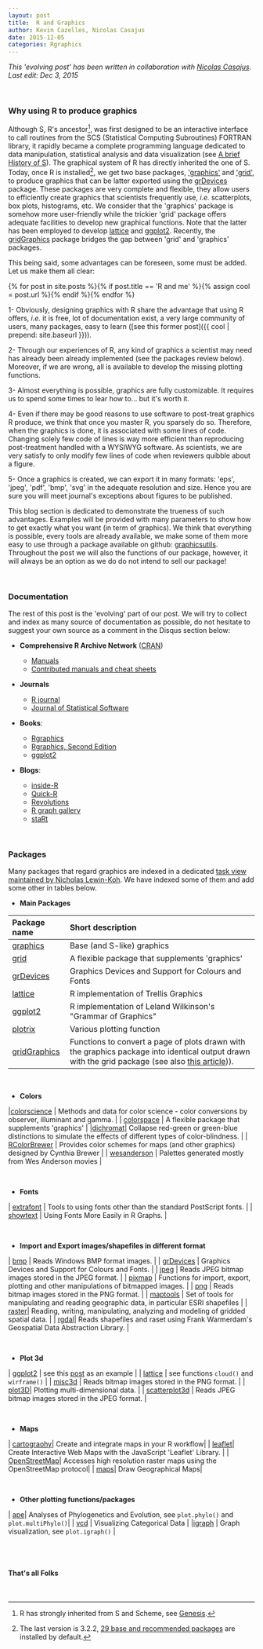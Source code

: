 ```yaml
---
layout: post
title:  R and Graphics
author: Kevin Cazelles, Nicolas Casajus
date: 2015-12-05
categories: Rgraphics
---
```


*This 'evolving post' has been written in collaboration with [Nicolas Casajus](http://nicolascasajus.fr).*
<br/>
*Last edit: Dec 3, 2015*

<br/>

### Why using R to produce graphics

Although S, R's ancestor[^note1], was first designed to be an interactive interface to call routines from the SCS (Statistical Computing Subroutines) FORTRAN library, it rapidly became a complete programming language dedicated to data manipulation, statistical analysis and data visualization (see [A brief History of S](http://www.lcg.unam.mx/~lcollado/R/resources/history_of_S.pdf)). The graphical system of R has directly inherited the one of S. Today, once R is installed[^note2], we get two base packages, ['graphics'](https://stat.ethz.ch/R-manual/R-devel/library/graphics/html/00Index.html) and ['grid'](https://stat.ethz.ch/R-manual/R-devel/library/grid/html/00Index.html), to produce graphics that can be latter exported using the [grDevices](https://stat.ethz.ch/R-manual/R-devel/library/grDevices/html/00Index.html) package. These packages are very complete and flexible, they allow users to efficiently create graphics that scientists frequently use, *i.e.* scatterplots, box plots, histograms, etc. We consider that the 'graphics' package is somehow more user-friendly while the trickier 'grid' package offers adequate facilities to develop new graphical functions. Note that the latter has been employed to develop [lattice](https://cran.r-project.org/web/packages/lattice) and [ggplot2](https://cran.r-project.org/web/packages/ggplot2). Recently, the [gridGraphics](https://journal.r-project.org/archive/2015-1/murrell.pdf) package bridges the gap between 'grid' and 'graphics' packages.

This being said, some advantages can be foreseen, some must be added. Let us make them all clear:

{% for post in site.posts %}{% if post.title == 'R and me' %}{% assign cool = post.url %}{% endif %}{% endfor %}

1- Obviously, designing graphics with R share the advantage that using R offers, *i.e.* it is free, lot of documentation exist, a very large community of users, many packages, easy to learn ([see this former post]({{ cool | prepend: site.baseurl }})).

2- Through our experiences of R, any kind of graphics a scientist may need has already been already implemented (see the packages review below). Moreover, if we are wrong, all is available to develop the missing plotting functions.

3- Almost everything is possible, graphics are fully customizable. It requires us to spend some times to lear how to... but it's worth it.

4- Even if there may be good reasons to use software to post-treat graphics R produce, we think that once you master R, you sparsely do so. Therefore, when the graphics is done, it is associated with some lines of code. Changing solely few code of lines is way more efficient than reproducing post-treatment handled with a WYSIWYG software. As scientists, we are very satisfy to only modify few lines of code when reviewers quibble about a figure.

5- Once a graphics is created, we can export it in many formats: 'eps', 'jpeg', 'pdf', 'bmp', 'svg' in the adequate resolution and size. Hence you are sure you will meet journal's exceptions about figures to be published.

This blog section is dedicated to demonstrate the trueness of such advantages. Examples will be provided with many parameters to show how to get exactly what you want (in term of graphics). We think that everything is possible, every tools are already available, we make some of them more easy to use through a package available on github: [graphicsutils](https://github.com/KevCaz/graphicsutils). Throughout the post we will also the functions of our package, however, it will always be an option as we do do not intend to sell our package!


<br/>

### Documentation

The rest of this post is the 'evolving' part of our post. We will try to collect and index as many source of documentation as possible, do not hesitate to suggest your own source as a comment in the Disqus section below:


- **Comprehensive R Archive Network** ([CRAN](https://cran.r-project.org))
    - [Manuals](https://cran.r-project.org/manuals.html)
    - [Contributed manuals and cheat sheets](https://cran.r-project.org/other-docs.html)

- **Journals**
  - [R journal](https://journal.r-project.org)
  - [Journal of Statistical Software](http://www.jstatsoft.org/index)

- **Books**:
  - [Rgraphics](http://www.e-reading.club/bookreader.php/137370/C486x_APPb.pdf)    
  - [Rgraphics, Second Edition](http://www.amazon.com/Graphics-Second-Edition-Chapman-Series/dp/1439831769)
  - [ggplot2](http://ms.mcmaster.ca/~bolker/misc/ggplot2-book.pdf)

- **Blogs**:
  - [inside-R](http://www.inside-r.org)
  - [Quick-R](http://www.statmethods.net/about/learningcurve.html)
  - [Revolutions](http://blog.revolutionanalytics.com/about.html)
  - [R graph gallery](http://rgraphgallery.blogspot.ca)
  - [staRt](http://koenbro.blogspot.ca/?expref=next-blog)


<!-- #### Blog/Personnal Pages

- [Paul Murrel](https://www.stat.auckland.ac.nz/~paul/)
- [Hadley Wickham](http://had.co.nz)


#### Github

- [Hadley Wickham](https://github.com/hadley)
- [Paul Murrel](https://github.com/pmur002)
- [David Lawrence Miller](https://github.com/dill)
- [Gábor Csárdi](https://github.com/gaborcsardi)
- [Karthik Ram](https://github.com/karthik) -->


<br/>

### Packages

Many packages that regard graphics are indexed in a dedicated [task view maintained by Nicholas Lewin-Koh](https://cran.r-project.org/web/views/Graphics.html). We have indexed some of them and add some other in tables below.

- **Main Packages**

| Package name | Short description |
|:-------------|:------------------|
| [graphics](https://stat.ethz.ch/R-manual/R-devel/library/graphics/html/00Index.html) | Base (and S-like) graphics  |
| [grid](https://stat.ethz.ch/R-manual/R-devel/library/grid/html/00Index.html) | A flexible package that supplements 'graphics' |
| [grDevices](https://stat.ethz.ch/R-manual/R-devel/library/grDevices/html/00Index.html) | Graphics Devices and Support for Colours and Fonts |
| [lattice](https://cran.r-project.org/web/packages/lattice) | R implementation of Trellis Graphics |
| [ggplot2](https://cran.r-project.org/web/packages/ggplot2) | R implementation of Leland Wilkinson's "Grammar of Graphics"|
| [plotrix](https://cran.r-project.org/web/packages/plotrix) | Various plotting function
| [gridGraphics](https://cran.r-project.org/web/packages/gridGraphics/) | Functions to convert a page of plots drawn with the graphics package into identical output drawn with the grid package (see also [this article](https://journal.r-project.org/archive/2015-1/murrell.pdf))).

<br/>

- **Colors**

|[colorscience](https://cran.r-project.org/web/packages/colorscience/index.html) | Methods and data for color science - color conversions by observer, illuminant and gamma. |
| [colorspace](https://stat.ethz.ch/R-manual/R-devel/library/grid/html/00Index.html) | A flexible package that supplements 'graphics' |
|[dichromat](https://cran.r-project.org/web/packages/dichromat/index.html)| Collapse red-green or green-blue distinctions to simulate the effects of different types of color-blindness. |
| [RColorBrewer](https://cran.r-project.org/web/packages/RColorBrewer/index.html) |  Provides color schemes for maps (and other graphics) designed by Cynthia Brewer  |
| [wesanderson](https://cran.r-project.org/web/packages/wesanderson/) | Palettes generated mostly from Wes Anderson movies |



<br/>

- **Fonts**

| [extrafont](https://cran.r-project.org/web/packages/extrafont/index.html) | Tools to using fonts other than the standard PostScript fonts. |
| [showtext](https://cran.r-project.org/web/packages/showtext/index.html) | Using Fonts More Easily in R Graphs. |

<br/>

- **Import and Export images/shapefiles in different format**

| [bmp](https://cran.r-project.org/web/packages/bmp/index.html) | Reads Windows BMP format images. |
| [grDevices](https://stat.ethz.ch/R-manual/R-devel/library/grDevices/html/00Index.html) | Graphics Devices and Support for Colours and Fonts. |
| [jpeg](https://cran.r-project.org/web/packages/jpeg/index.html) | Reads JPEG bitmap images stored in the JPEG format. |
| [pixmap](https://cran.r-project.org/web/packages/pixmap/index.html) | Functions for import, export, plotting and other manipulations of bitmapped images. |
| [png](https://cran.r-project.org/web/packages/png/index.html) | Reads bitmap images stored in the PNG format. |
| [maptools](https://cran.r-project.org/web/packages/png/index.html) | Set of tools for manipulating and reading geographic data, in particular ESRI shapefiles |
| [raster](https://cran.r-project.org/web/packages/raster/index.html)| Reading, writing, manipulating, analyzing and modeling of gridded spatial data. |
| [rgdal](https://cran.r-project.org/web/packages/rgdal/index.html)| Reads shapefiles and raset using Frank Warmerdam's Geospatial Data Abstraction Library. |

<br/>

- **Plot 3d**

| [ggplot2](https://cran.r-project.org/web/packages/lattice) | see this [post](http://www.r-bloggers.com/3d-plots-with-ggplot2-and-plotly/) as an example |
| [lattice](https://cran.r-project.org/web/packages/lattice) | see functions `cloud()` and `wirframe()` |
| [misc3d](https://cran.r-project.org/web/packages/misc3d/index.html) | Reads bitmap images stored in the PNG format. |
| [plot3D](https://cran.r-project.org/web/packages/plot3D/index.html)| Plotting multi-dimensional data. |
| [scatterplot3d](https://cran.r-project.org/web/packages/scatterplot3d/index.html) | Reads JPEG bitmap images stored in the JPEG format. |

<br/>

- **Maps**

| [cartograohy](https://cran.r-project.org/web/packages/cartography/index.html)| Create and integrate maps in your R workflow|
| [leaflet](https://cran.r-project.org/web/packages/leaflet/index.html)| Create Interactive Web Maps with the JavaScript 'Leaflet' Library. |
| [OpenStreetMap](https://cran.r-project.org/web/packages/OpenStreetMap/index.html)| Accesses high resolution raster maps using the OpenStreetMap protocol|
| [maps](https://cran.r-project.org/web/packages/maps/index.html)|  Draw Geographical Maps|



<br/>

- **Other plotting functions/packages**

| [ape](https://cran.r-project.org/web/packages/ape/index.html)| Analyses of Phylogenetics and Evolution, see `plot.phylo()` and `plot.multiPhylo()`|
| [vcd](https://cran.r-project.org/web/packages/vcd/index.html) | Visualizing Categorical Data |
|[igraph](https://cran.r-project.org/web/packages/igraph/index.html) |  Graph visualization, see `plot.igraph()`  |

<br/>


[^note1]: R has strongly inherited from S and Scheme, see [Genesis](https://cran.r-project.org/doc/html/interface98-paper/paper_1.html).

[^note2]: The last version is 3.2.2, [29 base and recommended packages](https://stat.ethz.ch/R-manual/R-devel/library) are installed by default.

<br/>

#### That's all Folks

<br/>
